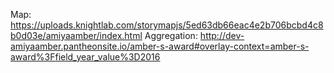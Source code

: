 Map:
https://uploads.knightlab.com/storymapjs/5ed63db66eac4e2b706bcbd4c8b0d03e/amiyaamber/index.html
Aggregation:
http://dev-amiyaamber.pantheonsite.io/amber-s-award#overlay-context=amber-s-award%3Ffield_year_value%3D2016
